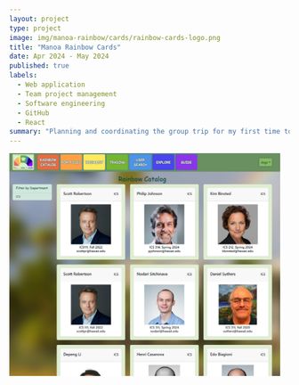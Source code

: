 ```yaml
---
layout: project
type: project
image: img/manoa-rainbow/cards/rainbow-cards-logo.png
title: "Manoa Rainbow Cards"
date: Apr 2024 - May 2024
published: true
labels:
  - Web application
  - Team project management
  - Software engineering
  - GitHub
  - React  
summary: "Planning and coordinating the group trip for my first time to Japan."
---
```


<img height="400px" class="rounded mx-auto d-block" src="../img/manoa-rainbow-cards/rainbow-cards-sample.png">